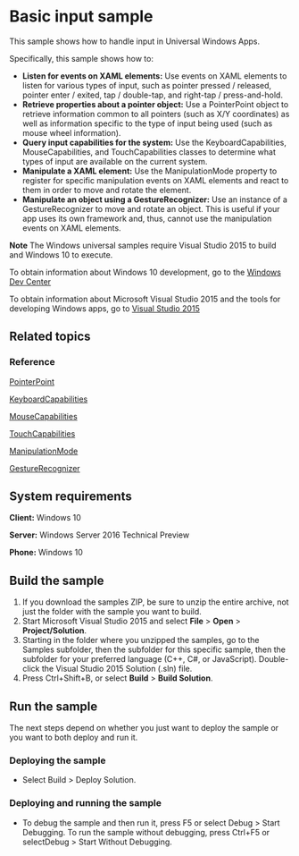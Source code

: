 <!---
  category: CustomUserInteractions
  samplefwlink: http://go.microsoft.com/fwlink/p/?LinkId=620514
--->

# Basic input sample

This sample shows how to handle input in Universal Windows Apps.

Specifically, this sample shows how to:

- **Listen for events on XAML elements:** Use events on XAML elements to listen for various types of input, such as pointer pressed / released, pointer enter / exited, tap / double-tap, and right-tap / press-and-hold.
- **Retrieve properties about a pointer object:** Use a PointerPoint object to retrieve information common to all pointers (such as X/Y coordinates) as well as information specific to the type of input being used (such as mouse wheel information).
- **Query input capabilities for the system:** Use the KeyboardCapabilities, MouseCapabilities, and TouchCapabilities classes to determine what types of input are available on the current system.
- **Manipulate a XAML element:** Use the ManipulationMode property to register for specific manipulation events on XAML elements and react to them in order to move and rotate the element.
- **Manipulate an object using a GestureRecognizer:** Use an instance of a GestureRecognizer to move and rotate an object. This is useful if your app uses its own framework and, thus, cannot use the manipulation events on XAML elements.

**Note** The Windows universal samples require Visual Studio 2015 to build and Windows 10 to execute.
 
To obtain information about Windows 10 development, go to the [Windows Dev Center](http://go.microsoft.com/fwlink/?LinkID=532421)

To obtain information about Microsoft Visual Studio 2015 and the tools for developing Windows apps, go to [Visual Studio 2015](http://go.microsoft.com/fwlink/?LinkID=532422)

## Related topics

### Reference

[PointerPoint](https://msdn.microsoft.com/library/windows/apps/windows.ui.input.pointerpoint.aspx)

[KeyboardCapabilities](https://msdn.microsoft.com/library/windows/apps/windows.devices.input.keyboardcapabilities.aspx)

[MouseCapabilities](https://msdn.microsoft.com/library/windows/apps/windows.devices.input.mousecapabilities.aspx)

[TouchCapabilities](https://msdn.microsoft.com/library/windows/apps/windows.devices.input.touchcapabilities.aspx)

[ManipulationMode](https://msdn.microsoft.com/library/windows/apps/windows.ui.xaml.uielement.manipulationmode.aspx)

[GestureRecognizer](https://msdn.microsoft.com/library/windows/apps/windows.ui.input.gesturerecognizer.aspx)

## System requirements

**Client:** Windows 10

**Server:** Windows Server 2016 Technical Preview

**Phone:**  Windows 10

## Build the sample

1. If you download the samples ZIP, be sure to unzip the entire archive, not just the folder with the sample you want to build. 
2. Start Microsoft Visual Studio 2015 and select **File** \> **Open** \> **Project/Solution**.
3. Starting in the folder where you unzipped the samples, go to the Samples subfolder, then the subfolder for this specific sample, then the subfolder for your preferred language (C++, C#, or JavaScript). Double-click the Visual Studio 2015 Solution (.sln) file.
4. Press Ctrl+Shift+B, or select **Build** \> **Build Solution**.

## Run the sample

The next steps depend on whether you just want to deploy the sample or you want to both deploy and run it.

### Deploying the sample

- Select Build > Deploy Solution. 

### Deploying and running the sample

- To debug the sample and then run it, press F5 or select Debug >  Start Debugging. To run the sample without debugging, press Ctrl+F5 or selectDebug > Start Without Debugging. 
